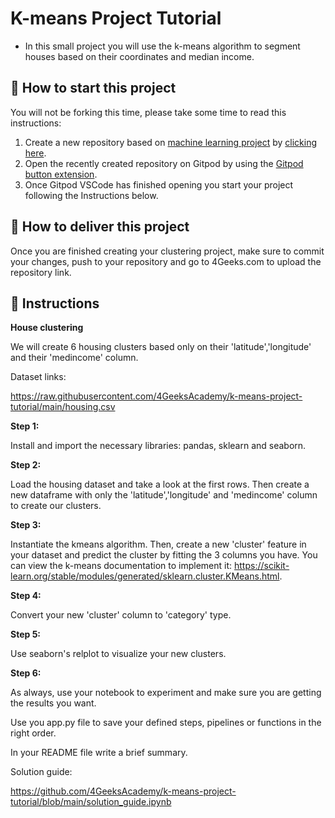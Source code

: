 <!-- hide -->
# K-means Project Tutorial
<!-- endhide -->

- In this small project you will use the k-means algorithm to segment houses based on their coordinates and median income.

## 🌱  How to start this project

You will not be forking this time, please take some time to read this instructions:

1. Create a new repository based on [machine learning project](https://github.com/4GeeksAcademy/machine-learning-python-template/generate) by [clicking here](https://github.com/4GeeksAcademy/machine-learning-python-template).
2. Open the recently created repository on Gitpod by using the [Gitpod button extension](https://www.gitpod.io/docs/browser-extension/).
3. Once Gitpod VSCode has finished opening you start your project following the Instructions below.

## 🚛 How to deliver this project

Once you are finished creating your clustering project, make sure to commit your changes, push to your repository and go to 4Geeks.com to upload the repository link.


## 📝 Instructions

**House clustering**

We will create 6 housing clusters based only on their 'latitude','longitude' and their 'medincome' column.

Dataset links:

https://raw.githubusercontent.com/4GeeksAcademy/k-means-project-tutorial/main/housing.csv

**Step 1:**

Install and import the necessary libraries: pandas, sklearn and seaborn.

**Step 2:**

Load the housing dataset and take a look at the first rows. Then create a new dataframe with only the 'latitude','longitude' and 'medincome' column to create our clusters.

**Step 3:**

Instantiate the kmeans algorithm. Then, create a new 'cluster' feature in your dataset and predict the cluster by fitting the 3 columns you have. You can view the k-means documentation to implement it: https://scikit-learn.org/stable/modules/generated/sklearn.cluster.KMeans.html.

**Step 4:**

Convert your new 'cluster' column to 'category' type.

**Step 5:**

Use seaborn's relplot to visualize your new clusters.

**Step 6:**

As always, use your notebook to experiment and make sure you are getting the results you want. 

Use you app.py file to save your defined steps, pipelines or functions in the right order. 

In your README file write a brief summary.

Solution guide: 

https://github.com/4GeeksAcademy/k-means-project-tutorial/blob/main/solution_guide.ipynb

